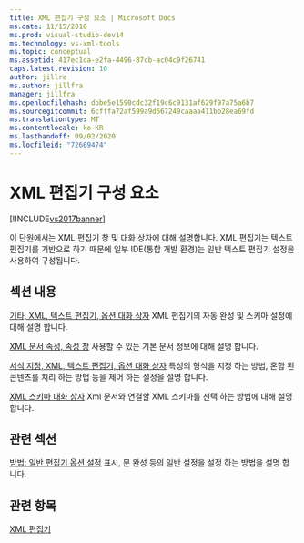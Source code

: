 ```yaml
---
title: XML 편집기 구성 요소 | Microsoft Docs
ms.date: 11/15/2016
ms.prod: visual-studio-dev14
ms.technology: vs-xml-tools
ms.topic: conceptual
ms.assetid: 417ec1ca-e2fa-4496-87cb-ac04c9f26741
caps.latest.revision: 10
author: jillre
ms.author: jillfra
manager: jillfra
ms.openlocfilehash: dbbe5e1590cdc32f19c6c9131af629f97a75a6b7
ms.sourcegitcommit: 6cfffa72af599a9d667249caaaa411bb28ea69fd
ms.translationtype: MT
ms.contentlocale: ko-KR
ms.lasthandoff: 09/02/2020
ms.locfileid: "72669474"
---
```

# <a name="xml-editor-components"></a>XML 편집기 구성 요소
[!INCLUDE[vs2017banner](../includes/vs2017banner.md)]

이 단원에서는 XML 편집기 창 및 대화 상자에 대해 설명합니다. XML 편집기는 텍스트 편집기를 기반으로 하기 때문에 일부 IDE(통합 개발 환경)는 일반 텍스트 편집기 설정을 사용하여 구성됩니다.

## <a name="in-this-section"></a>섹션 내용
 [기타, XML, 텍스트 편집기, 옵션 대화 상자](../xml-tools/miscellaneous-xml-text-editor-options-dialog-box.md) XML 편집기의 자동 완성 및 스키마 설정에 대해 설명 합니다.

 [XML 문서 속성, 속성 창](../xml-tools/xml-document-properties-properties-window.md) 사용할 수 있는 기본 문서 정보에 대해 설명 합니다.

 [서식 지정, XML, 텍스트 편집기, 옵션 대화 상자](../xml-tools/formatting-xml-text-editor-options-dialog-box.md) 특성의 형식을 지정 하는 방법, 혼합 된 콘텐츠를 처리 하는 방법 등을 제어 하는 설정을 설명 합니다.

 [XML 스키마 대화 상자](../xml-tools/xml-schemas-dialog-box.md) Xml 문서와 연결할 XML 스키마를 선택 하는 방법에 대해 설명 합니다.

## <a name="related-sections"></a>관련 섹션
 [방법: 일반 편집기 옵션 설정](https://msdn.microsoft.com/704e4a7b-2162-4bed-8a47-f4f6ffec98c2) 표시, 문 완성 등의 일반 설정을 설정 하는 방법을 설명 합니다.

## <a name="see-also"></a>관련 항목
 [XML 편집기](../xml-tools/xml-editor.md)
